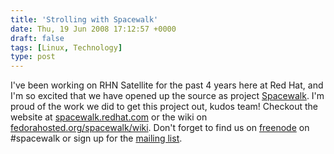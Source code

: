 ```yaml
---
title: 'Strolling with Spacewalk'
date: Thu, 19 Jun 2008 17:12:57 +0000
draft: false
tags: [Linux, Technology]
type: post
---
```


I've been working on RHN Satellite for the past 4 years here at Red Hat, and I'm so excited that we have opened up the source as project [Spacewalk](http://spacewalk.redhat.com). I'm proud of the work we did to get this project out, kudos team! Checkout the website at [spacewalk.redhat.com](http://spacewalk.redhat.com) or the wiki on [fedorahosted.org/spacewalk/wiki](https://fedorahosted.org/spacewalk/wiki). Don't forget to find us on [freenode](http://freenode.net/) on #spacewalk or sign up for the [mailing list](http://www.redhat.com/mailman/listinfo/spacewalk-list).